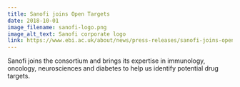 ```yaml
---
title: Sanofi joins Open Targets
date: 2018-10-01
image_filename: sanofi-logo.png
image_alt_text: Sanofi corporate logo
link: https://www.ebi.ac.uk/about/news/press-releases/sanofi-joins-open-targets
---
```

Sanofi joins the consortium and brings its expertise in immunology, oncology, neurosciences and diabetes to help us identify potential drug targets.